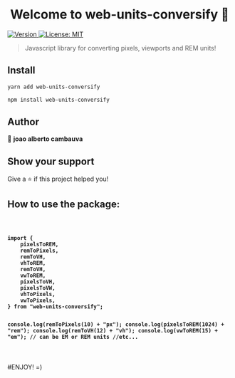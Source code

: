 <h1 align="center">Welcome to web-units-conversify 👋</h1>
<p>
  <a href="https://www.npmjs.com/package/web-units-conversify" target="_blank">
    <img alt="Version" src="https://img.shields.io/npm/v/web-units-conversify.svg">
  </a>
  <a href="#" target="_blank">
    <img alt="License: MIT" src="https://img.shields.io/badge/License-MIT-yellow.svg" />
  </a>
</p>

> Javascript library for converting pixels, viewports and REM units!

## Install

```sh
yarn add web-units-conversify
```

```sh
npm install web-units-conversify
```

## Author

👤 **joao alberto cambauva**


## Show your support

Give a ⭐️ if this project helped you!


<h2>How to use the package:</h2>

<code>
<pre>
<strong>
import {
	pixelsToREM,
	remToPixels,
	remToVH,
	vhToREM,
	remToVH,
	vwToREM,
	pixelsToVH,
	pixelsToVW,
	vhToPixels,
	vwToPixels,
} from "web-units-conversify";

console.log(remToPixels(10) + "px");
console.log(pixelsToREM(1024) + "rem");
console.log(remToVH(12) + "vh");
console.log(vwToREM(15) + "em"); // can be EM or REM units
//etc...
</strong>
</pre>
</code>

#ENJOY! =)